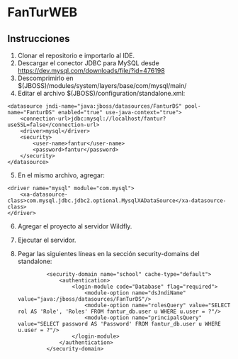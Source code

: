 # FanTurWEB
## Instrucciones
1. Clonar el repositorio e importarlo al IDE.
2. Descargar el conector JDBC para MySQL desde https://dev.mysql.com/downloads/file/?id=476198
3. Descomprimirlo en $(JBOSS)/modules/system/layers/base/com/mysql/main/
4. Editar el archivo $(JBOSS)/configuration/standalone.xml:
```
<datasource jndi-name="java:jboss/datasources/FanturDS" pool-name="FanturDS" enabled="true" use-java-context="true">
	<connection-url>jdbc:mysql://localhost/fantur?useSSL=false</connection-url>
	<driver>mysql</driver>
	<security>
		<user-name>fantur</user-name>	
		<password>fantur</password>			
	</security>
</datasource>
```
5. En el mismo archivo, agregar:
```
<driver name="mysql" module="com.mysql">
	<xa-datasource-class>com.mysql.jdbc.jdbc2.optional.MysqlXADataSource</xa-datasource-class>
</driver>
```
6. Agregar el proyecto al servidor Wildfly.
7. Ejecutar el servidor.

8. Pegar las siguientes líneas en la sección security-domains del standalone:

                <security-domain name="school" cache-type="default">
                    <authentication>
                        <login-module code="Database" flag="required">
                            <module-option name="dsJndiName" value="java:/jboss/datasources/FanTurDS"/>
                            <module-option name="rolesQuery" value="SELECT rol AS 'Role', 'Roles' FROM fantur_db.user u WHERE u.user = ?"/>
                            <module-option name="principalsQuery" value="SELECT password AS 'Password' FROM fantur_db.user u WHERE u.user = ?"/>
                        </login-module>
                    </authentication>
                </security-domain>
